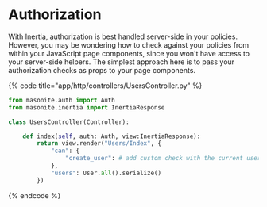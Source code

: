 # Authorization

With Inertia, authorization is best handled server-side in your policies. However, you may be wondering how to check against your policies from within your JavaScript page components, since you won't have access to your server-side helpers. The simplest approach here is to pass your authorization checks as props to your page components.

{% code title="app/http/controllers/UsersController.py" %}
```python
from masonite.auth import Auth
from masonite.inertia import InertiaResponse

class UsersController(Controller):

    def index(self, auth: Auth, view:InertiaResponse):
        return view.render("Users/Index", {
            "can": {
                "create_user": # add custom check with the current user auth.user()
            },
            "users": User.all().serialize()
        })
```
{% endcode %}


